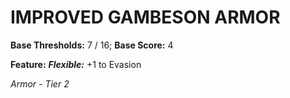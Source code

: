 ﻿# IMPROVED GAMBESON ARMOR

**Base Thresholds:** 7 / 16; **Base Score:** 4

**Feature:** ***Flexible:*** +1 to Evasion

*Armor - Tier 2*
